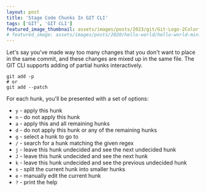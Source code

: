 ```yaml
---
layout: post
title: 'Stage Code Chunks In GIT CLI'
tags: ['GIT', 'GIT CLI']
featured_image_thumbnail: assets/images/posts/2023/git/Git-Logo-2Color.png
# featured_image: assets/images/posts/2020/hello-world/hello-world-min.jpg
---
```


Let's say you've made way too many changes that you don't want to place in the same commit, and these changes are mixed up in the same file. The GIT CLI supports adding of partial hunks interactively. 

```shell
git add -p
# or
git add --patch
```

For each hunk, you'll be presented with a set of options:

- `y` - apply this hunk
- `n` - do not apply this hunk
- `a` - apply this and all remaining hunks
- `d` - do not apply this hunk or any of the remaining hunks
- `g` - select a hunk to go to
- `/` - search for a hunk matching the given regex
- `j` - leave this hunk undecided and see the next undecided hunk
- `J` - leave this hunk undecided and see the next hunk
- `k` - leave this hunk undecided and see the previous undecided hunk
- `s` - split the current hunk into smaller hunks
- `e` - manually edit the current hunk
- `?` - print the help